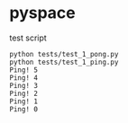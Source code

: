 # pyspace
test script
```
python tests/test_1_pong.py
python tests/test_1_ping.py
Ping! 5
Ping! 4
Ping! 3
Ping! 2
Ping! 1
Ping! 0
```
